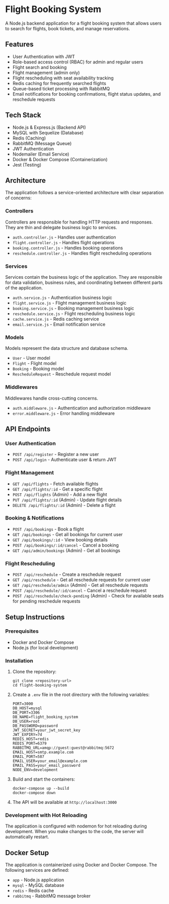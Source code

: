 # Flight Booking System

A Node.js backend application for a flight booking system that allows users to search for flights, book tickets, and manage reservations.

## Features

- User Authentication with JWT
- Role-based access control (RBAC) for admin and regular users
- Flight search and booking
- Flight management (admin only)
- Flight rescheduling with seat availability tracking
- Redis caching for frequently searched flights
- Queue-based ticket processing with RabbitMQ
- Email notifications for booking confirmations, flight status updates, and reschedule requests

## Tech Stack

- Node.js & Express.js (Backend API)
- MySQL with Sequelize (Database)
- Redis (Caching)
- RabbitMQ (Message Queue)
- JWT Authentication
- Nodemailer (Email Service)
- Docker & Docker Compose (Containerization)
- Jest (Testing)

## Architecture

The application follows a service-oriented architecture with clear separation of concerns:

### Controllers

Controllers are responsible for handling HTTP requests and responses. They are thin and delegate business logic to services.

- `auth.controller.js` - Handles user authentication
- `flight.controller.js` - Handles flight operations
- `booking.controller.js` - Handles booking operations
- `reschedule.controller.js` - Handles flight rescheduling operations

### Services

Services contain the business logic of the application. They are responsible for data validation, business rules, and coordinating between different parts of the application.

- `auth.service.js` - Authentication business logic
- `flight.service.js` - Flight management business logic
- `booking.service.js` - Booking management business logic
- `reschedule.service.js` - Flight rescheduling business logic
- `cache.service.js` - Redis caching service
- `email.service.js` - Email notification service

### Models

Models represent the data structure and database schema.

- `User` - User model
- `Flight` - Flight model
- `Booking` - Booking model
- `RescheduleRequest` - Reschedule request model

### Middlewares

Middlewares handle cross-cutting concerns.

- `auth.middleware.js` - Authentication and authorization middleware
- `error.middleware.js` - Error handling middleware

## API Endpoints

### User Authentication

- `POST /api/register` - Register a new user
- `POST /api/login` - Authenticate user & return JWT

### Flight Management

- `GET /api/flights` - Fetch available flights
- `GET /api/flights/:id` - Get a specific flight
- `POST /api/flights` (Admin) - Add a new flight
- `PUT /api/flights/:id` (Admin) - Update flight details
- `DELETE /api/flights/:id` (Admin) - Delete a flight

### Booking & Notifications

- `POST /api/bookings` - Book a flight
- `GET /api/bookings` - Get all bookings for current user
- `GET /api/bookings/:id` - View booking details
- `POST /api/bookings/:id/cancel` - Cancel a booking
- `GET /api/admin/bookings` (Admin) - Get all bookings

### Flight Rescheduling

- `POST /api/reschedule` - Create a reschedule request
- `GET /api/reschedule` - Get all reschedule requests for current user
- `GET /api/reschedule/admin` (Admin) - Get all reschedule requests
- `POST /api/reschedule/:id/cancel` - Cancel a reschedule request
- `POST /api/reschedule/check-pending` (Admin) - Check for available seats for pending reschedule requests


## Setup Instructions

### Prerequisites

- Docker and Docker Compose
- Node.js (for local development)

### Installation

1. Clone the repository:
   ```
   git clone <repository-url>
   cd flight-booking-system
   ```

2. Create a `.env` file in the root directory with the following variables:
   ```
   PORT=3000
   DB_HOST=mysql
   DB_PORT=3306
   DB_NAME=flight_booking_system
   DB_USER=root
   DB_PASSWORD=password
   JWT_SECRET=your_jwt_secret_key
   JWT_EXPIRY=7d
   REDIS_HOST=redis
   REDIS_PORT=6379
   RABBITMQ_URL=amqp://guest:guest@rabbitmq:5672
   EMAIL_HOST=smtp.example.com
   EMAIL_PORT=587
   EMAIL_USER=your_email@example.com
   EMAIL_PASS=your_email_password
   NODE_ENV=development
   ```

3. Build and start the containers:
   ```
   docker-compose up --build   
   docker-compose down
   ```

4. The API will be available at `http://localhost:3000`

### Development with Hot Reloading

The application is configured with nodemon for hot reloading during development. When you make changes to the code, the server will automatically restart.

## Docker Setup

The application is containerized using Docker and Docker Compose. The following services are defined:

- `app` - Node.js application
- `mysql` - MySQL database
- `redis` - Redis cache
- `rabbitmq` - RabbitMQ message broker
